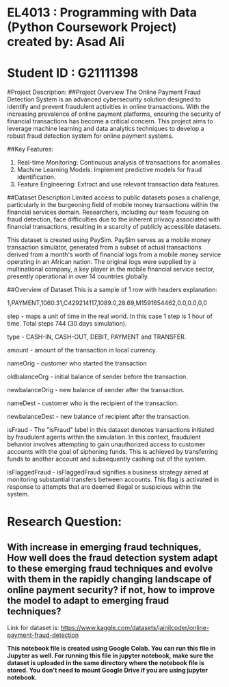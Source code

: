 # EL4013 : Programming with Data (Python Coursework Project) created by: Asad Ali
# Student ID : G21111398
#Project Description:
##Project Overview
The Online Payment Fraud Detection System is an advanced cybersecurity solution designed to identify and prevent fraudulent activities in online transactions. With the increasing prevalence of online payment platforms, ensuring the security of financial transactions has become a critical concern. This project aims to leverage machine learning and data analytics techniques to develop a robust fraud detection system for online payment systems.

##Key Features:

1.   Real-time Monitoring: Continuous analysis of transactions for anomalies.
2.   Machine Learning Models: Implement predictive models for fraud identification.
3. Feature Engineering: Extract and use relevant transaction data features.

##Dataset Description
Limited access to public datasets poses a challenge, particularly in the burgeoning field of mobile money transactions within the financial services domain. Researchers, including our team focusing on fraud detection, face difficulties due to the inherent privacy associated with financial transactions, resulting in a scarcity of publicly accessible datasets.

This dataset is created using PaySim. PaySim serves as a mobile money transaction simulator, generated from a subset of actual transactions derived from a month's worth of financial logs from a mobile money service operating in an African nation. The original logs were supplied by a multinational company, a key player in the mobile financial service sector, presently operational in over 14 countries globally.

##Overview of Dataset
This is a sample of 1 row with headers explanation:

1,PAYMENT,1060.31,C429214117,1089.0,28.69,M1591654462,0.0,0.0,0,0

step - maps a unit of time in the real world. In this case 1 step is 1 hour of time. Total steps 744 (30 days simulation).

type - CASH-IN, CASH-OUT, DEBIT, PAYMENT and TRANSFER.

amount - amount of the transaction in local currency.

nameOrig - customer who started the transaction

oldbalanceOrg - initial balance of sender before the transaction.

newbalanceOrig - new balance of sender after the transaction.

nameDest - customer who is the recipient of the transaction.

newbalanceDest - new balance of recipient after the transaction.

isFraud - The "isFraud" label in this dataset denotes transactions initiated by fraudulent agents within the simulation. In this context, fraudulent behavior involves attempting to gain unauthorized access to customer accounts with the goal of siphoning funds. This is achieved by transferring funds to another account and subsequently cashing out of the system.

isFlaggedFraud - isFlaggedFraud signifies a business strategy aimed at monitoring substantial transfers between accounts. This flag is activated in response to attempts that are deemed illegal or suspicious within the system.

# Research Question:
## With increase in emerging fraud techniques, How well does the fraud detection system adapt to these emerging fraud techniques and evolve with them in the rapidly changing landscape of online payment security? if not, how to improve the model to adapt to emerging fraud techniques?

Link for dataset is:
https://www.kaggle.com/datasets/jainilcoder/online-payment-fraud-detection

**This notebook file is created using Google Colab. You can run this file in Jupyter as well. For running this file in jupyter notebook, make sure the dataset is uploaded in the same directory where the notebook file is stored. You don't need to mount Google Drive if you are using jupyter notebook.**
